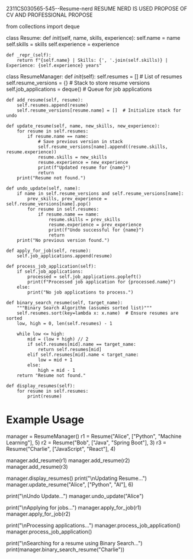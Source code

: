  2311CS030565-545--Resume-nerd
RESUME NERD IS USED PROPOSE OF CV AND PROFESSIONAL PROPOSE

from collections import deque

class Resume:
    def _init_(self, name, skills, experience):
        self.name = name
        self.skills = skills
        self.experience = experience

    def _repr_(self):
        return f"{self.name} | Skills: {', '.join(self.skills)} | Experience: {self.experience} years"

class ResumeManager:
    def _init_(self):
        self.resumes = []  # List of resumes
        self.resume_versions = {}  # Stack to store resume versions
        self.job_applications = deque()  # Queue for job applications

    def add_resume(self, resume):
        self.resumes.append(resume)
        self.resume_versions[resume.name] = []  # Initialize stack for undo

    def update_resume(self, name, new_skills, new_experience):
        for resume in self.resumes:
            if resume.name == name:
                # Save previous version in stack
                self.resume_versions[name].append((resume.skills, resume.experience))
                resume.skills = new_skills
                resume.experience = new_experience
                print(f"Updated resume for {name}")
                return
        print("Resume not found.")

    def undo_update(self, name):
        if name in self.resume_versions and self.resume_versions[name]:
            prev_skills, prev_experience = self.resume_versions[name].pop()
            for resume in self.resumes:
                if resume.name == name:
                    resume.skills = prev_skills
                    resume.experience = prev_experience
                    print(f"Undo successful for {name}")
                    return
        print("No previous version found.")

    def apply_for_job(self, resume):
        self.job_applications.append(resume)

    def process_job_application(self):
        if self.job_applications:
            processed = self.job_applications.popleft()
            print(f"Processed job application for {processed.name}")
        else:
            print("No job applications to process.")

    def binary_search_resume(self, target_name):
        """Binary Search Algorithm (assumes sorted list)"""
        self.resumes.sort(key=lambda x: x.name)  # Ensure resumes are sorted
        low, high = 0, len(self.resumes) - 1

        while low <= high:
            mid = (low + high) // 2
            if self.resumes[mid].name == target_name:
                return self.resumes[mid]
            elif self.resumes[mid].name < target_name:
                low = mid + 1
            else:
                high = mid - 1
        return "Resume not found."

    def display_resumes(self):
        for resume in self.resumes:
            print(resume)

# Example Usage
manager = ResumeManager()
r1 = Resume("Alice", ["Python", "Machine Learning"], 5)
r2 = Resume("Bob", ["Java", "Spring Boot"], 3)
r3 = Resume("Charlie", ["JavaScript", "React"], 4)

manager.add_resume(r1)
manager.add_resume(r2)
manager.add_resume(r3)

manager.display_resumes()
print("\nUpdating Resume...")
manager.update_resume("Alice", ["Python", "AI"], 6)

print("\nUndo Update...")
manager.undo_update("Alice")

print("\nApplying for jobs...")
manager.apply_for_job(r1)
manager.apply_for_job(r2)

print("\nProcessing applications...")
manager.process_job_application()
manager.process_job_application()

print("\nSearching for a resume using Binary Search...")
print(manager.binary_search_resume("Charlie"))
